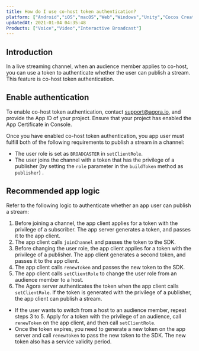 ```yaml
---
title: How do I use co-host token authentication?
platform: ["Android","iOS","macOS","Web","Windows","Unity","Cocos Creator","Electron","React Native","Flutter"]
updatedAt: 2021-01-04 04:35:48
Products: ["Voice","Video","Interactive Broadcast"]
---
```

## Introduction

In a live streaming channel, when an audience member applies to co-host, you can use a token to authenticate whether the user can publish a stream. This feature is co-host token authentication.

## Enable authentication

To enable co-host token authentication, contact support@agora.io, and provide the App ID of your project. Ensure that your project has enabled the App Certificate in Console.

Once you have enabled co-host token authentication, you app user must fulfill both of the following requirements to publish a stream in a channel:

- The user role is set as `BROADCASTER` in `setClientRole`.
- The user joins the channel with a token that has the privilege of a publisher (by setting the `role` parameter in the `buildToken` method as `publisher`) .

## Recommended app logic

Refer to the following logic to authenticate whether an app user can publish a stream:

1. Before joining a channel, the app client applies for a token with the privilege of a subscriber. The app server generates a token, and passes it to the app client.
2. The app client calls `joinChannel` and passes the token to the SDK.
3. Before changing the user role, the app client applies for a token with the privilege of a publisher. The app client generates a second token, and passes it to the app client.
4. The app client calls `renewToken` and passes the new token to the SDK.
5. The app client calls `setClientRole` to change the user role from an audience member to a host.
6. The Agora server authenticates the token when the app client calls `setClientRole`. If the token is generated with the privilege of a publisher, the app client can publish a stream.

<div class="alert note">
<ul>
	<li>If the user wants to switch from a host to an audience member, repeat steps 3 to 5. Apply for a token with the privilege of an audience, call <code>renewToken</code> on the app client, and then call <code>setClientRole</code>.</li>
	<li>Once the token expires, you need to generate a new token on the app server and call <code>renewToken</code> to pass the new token to the SDK. The new token also has a service validity period.</li>
</ul>
</div>